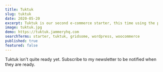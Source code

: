 ```yaml
---
title: Tuktuk
slug: tuktuk
date: 2020-05-20
excerpt: Tuktuk is our second e-commerce starter, this time using the popular WooCommerce and WordPress as a backend. Still in development.
image: tuktuk.jpg
demo: https://tuktuk.jammeryhq.com
searchTerms: starter, tuktuk, gridsome, wordpress, woocommerce
published: true
featured: false
---
```

Tuktuk isn't quite ready yet. Subscribe to my newsletter to be notified when they are ready.
